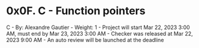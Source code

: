 # 0x0F. C - Function pointers
C
    - By: Alexandre Gautier
    - Weight: 1
    - Project will start Mar 22, 2023 3:00 AM, must end by Mar 23, 2023 3:00 AM
    - Checker was released at Mar 22, 2023 9:00 AM
    - An auto review will be launched at the deadline
